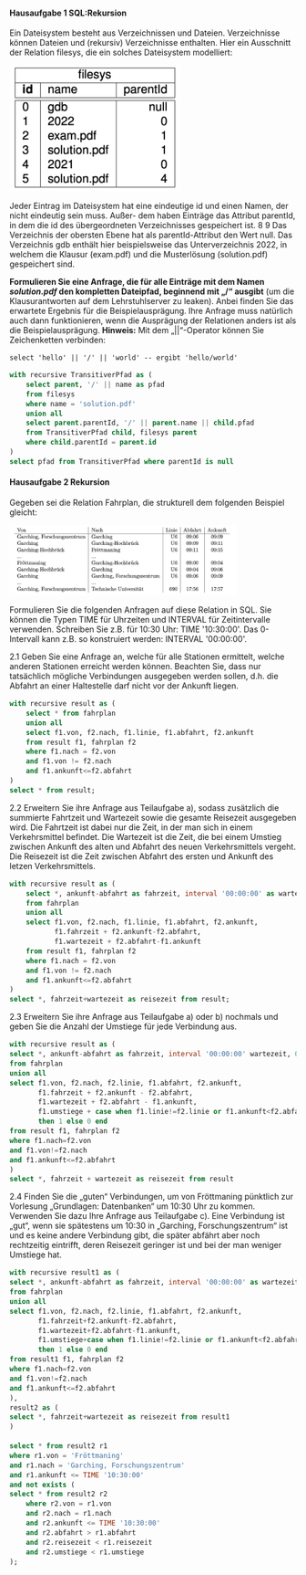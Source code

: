 #### Hausaufgabe 1 SQL:Rekursion
Ein Dateisystem besteht aus Verzeichnissen und Dateien. Verzeichnisse können Dateien und (rekursiv) Verzeichnisse enthalten. Hier ein Ausschnitt der Relation filesys, die ein solches Dateisystem modelliert:

<img src="images/filesys.png" width=300>

Jeder Eintrag im Dateisystem hat eine eindeutige id und einen Namen, der nicht eindeutig sein muss. Außer- dem haben Einträge das Attribut parentId, in dem die id des übergeordneten Verzeichnisses gespeichert ist.
8 9
Das Verzeichnis der obersten Ebene hat als parentId-Attribut den Wert null.
Das Verzeichnis gdb enthält hier beispielsweise das Unterverzeichnis 2022, in welchem die Klausur (exam.pdf) und die Musterlösung (solution.pdf) gespeichert sind.

**Formulieren Sie eine Anfrage, die für alle Einträge mit dem Namen *solution.pdf* den kompletten Dateipfad, beginnend mit „/“ ausgibt** (um die Klausurantworten auf dem Lehrstuhlserver zu leaken). Anbei finden Sie das erwartete Ergebnis für die Beispielausprägung. Ihre Anfrage muss natürlich auch dann funktionieren, wenn die Ausprägung der Relationen anders ist als die Beispielausprägung.
**Hinweis:** Mit dem „||“-Operator können Sie Zeichenketten verbinden:

    select 'hello' || '/' || 'world' -- ergibt 'hello/world'
    
```sql
with recursive TransitiverPfad as ( 
    select parent, '/' || name as pfad 
    from filesys
    where name = 'solution.pdf'
    union all
    select parent.parentId, '/' || parent.name || child.pfad 
    from TransitiverPfad child, filesys parent
    where child.parentId = parent.id
)
select pfad from TransitiverPfad where parentId is null
```

#### Hausaufgabe 2 Rekursion
Gegeben sei die Relation Fahrplan, die strukturell dem folgenden Beispiel gleicht:

<img src="images/fahrplan.png" width=400>

Formulieren Sie die folgenden Anfragen auf diese Relation in SQL. Sie können die Typen TIME für Uhrzeiten und INTERVAL für Zeitintervalle verwenden. Schreiben Sie z.B. für 10:30 Uhr: TIME '10:30:00'. Das 0-Intervall kann z.B. so konstruiert werden: INTERVAL '00:00:00'.

2.1 Geben Sie eine Anfrage an, welche für alle Stationen ermittelt, welche anderen Stationen erreicht werden können. Beachten Sie, dass nur tatsächlich mögliche Verbindungen ausgegeben werden sollen, d.h. die Abfahrt an einer Haltestelle darf nicht vor der Ankunft liegen.
```sql
with recursive result as (
    select * from fahrplan 
    union all
    select f1.von, f2.nach, f1.linie, f1.abfahrt, f2.ankunft
    from result f1, fahrplan f2
    where f1.nach = f2.von 
    and f1.von != f2.nach 
    and f1.ankunft<=f2.abfahrt
)
select * from result;
```
2.2 Erweitern Sie ihre Anfrage aus Teilaufgabe a), sodass zusätzlich die summierte Fahrtzeit und Wartezeit sowie die gesamte Reisezeit ausgegeben wird. Die Fahrtzeit ist dabei nur die Zeit, in der man sich in einem Verkehrsmittel befindet. Die Wartezeit ist die Zeit, die bei einem Umstieg zwischen Ankunft des alten und Abfahrt des neuen Verkehrsmittels vergeht. Die Reisezeit ist die Zeit zwischen Abfahrt des ersten und Ankunft des letzen Verkehrsmittels.
```sql
with recursive result as (
    select *, ankunft-abfahrt as fahrzeit, interval '00:00:00' as wartezeit 
    from fahrplan 
    union all
    select f1.von, f2.nach, f1.linie, f1.abfahrt, f2.ankunft, 
           f1.fahrzeit + f2.ankunft-f2.abfahrt, 
           f1.wartezeit + f2.abfahrt-f1.ankunft
    from result f1, fahrplan f2
    where f1.nach = f2.von 
    and f1.von != f2.nach 
    and f1.ankunft<=f2.abfahrt
)
select *, fahrzeit+wartezeit as reisezeit from result;
```
2.3 Erweitern Sie ihre Anfrage aus Teilaufgabe a) oder b) nochmals und geben Sie die Anzahl der Umstiege für jede Verbindung aus.
```sql
with recursive result as (
select *, ankunft-abfahrt as fahrzeit, interval '00:00:00' wartezeit, 0 as umstiege
from fahrplan
union all
select f1.von, f2.nach, f2.linie, f1.abfahrt, f2.ankunft,
       f1.fahrzeit + f2.ankunft - f2.abfahrt, 
       f1.wartezeit + f2.abfahrt - f1.ankunft,
       f1.umstiege + case when f1.linie!=f2.linie or f1.ankunft<f2.abfahrt 
       then 1 else 0 end
from result f1, fahrplan f2
where f1.nach=f2.von 
and f1.von!=f2.nach 
and f1.ankunft<=f2.abfahrt
)
select *, fahrzeit + wartezeit as reisezeit from result
```
2.4 Finden Sie die „guten“ Verbindungen, um von Fröttmaning pünktlich zur Vorlesung „Grundlagen: Datenbanken“ um 10:30 Uhr zu kommen. Verwenden Sie dazu Ihre Anfrage aus Teilaufgabe c). Eine Verbindung ist „gut“, wenn sie spätestens um 10:30 in „Garching, Forschungszentrum“ ist und es keine andere Verbindung gibt, die später abfährt aber noch rechtzeitig eintrifft, deren Reisezeit geringer ist und bei der man weniger Umstiege hat.
```sql
with recursive result1 as (
select *, ankunft-abfahrt as fahrzeit, interval '00:00:00' as wartezeit, 0 as umstiege
from fahrplan
union all
select f1.von, f2.nach, f2.linie, f1.abfahrt, f2.ankunft,
       f1.fahrzeit+f2.ankunft-f2.abfahrt, 
       f1.wartezeit+f2.abfahrt-f1.ankunft,
       f1.umstiege+case when f1.linie!=f2.linie or f1.ankunft<f2.abfahrt 
       then 1 else 0 end
from result1 f1, fahrplan f2
where f1.nach=f2.von 
and f1.von!=f2.nach 
and f1.ankunft<=f2.abfahrt
),
result2 as (
select *, fahrzeit+wartezeit as reisezeit from result1
)

select * from result2 r1 
where r1.von = 'Fröttmaning' 
and r1.nach = 'Garching, Forschungszentrum' 
and r1.ankunft <= TIME '10:30:00' 
and not exists (
select * from result2 r2 
    where r2.von = r1.von 
    and r2.nach = r1.nach 
    and r2.ankunft <= TIME '10:30:00' 
    and r2.abfahrt > r1.abfahrt 
    and r2.reisezeit < r1.reisezeit 
    and r2.umstiege < r1.umstiege
);
```
